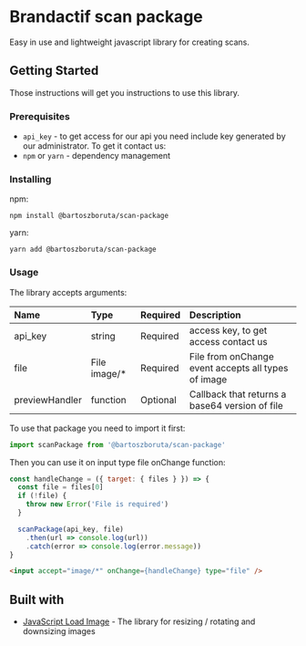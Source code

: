 # Brandactif scan package

Easy in use and lightweight javascript library for creating scans.

## Getting Started

Those instructions will get you instructions to use this library.

### Prerequisites

- `api_key` - to get access for our api you need include key generated by our administrator. To get it contact us:
- `npm` or `yarn` - dependency management

### Installing

npm:

```
npm install @bartoszboruta/scan-package
```

yarn:

```
yarn add @bartoszboruta/scan-package
```

### Usage

The library accepts arguments:

| Name           | Type         | Required | Description                                         |
| :------------- | :----------- | :------- | :-------------------------------------------------- |
| api_key        | string       | Required | access key, to get access contact us                |
| file           | File image/* | Required | File from onChange event accepts all types of image |
| previewHandler | function     | Optional | Callback that returns a base64 version of file      |


To use that package you need to import it first:

```js
import scanPackage from '@bartoszboruta/scan-package'
```

Then you can use it on input type file onChange function:

```js
const handleChange = ({ target: { files } }) => {
  const file = files[0]
  if (!file) {
    throw new Error('File is required')
  }

  scanPackage(api_key, file)
    .then(url => console.log(url))
    .catch(error => console.log(error.message))
}
```

```html
<input accept="image/*" onChange={handleChange} type="file" />
```

## Built with

- [JavaScript Load Image](https://github.com/blueimp/JavaScript-Load-Image) - The library for resizing / rotating and downsizing images
